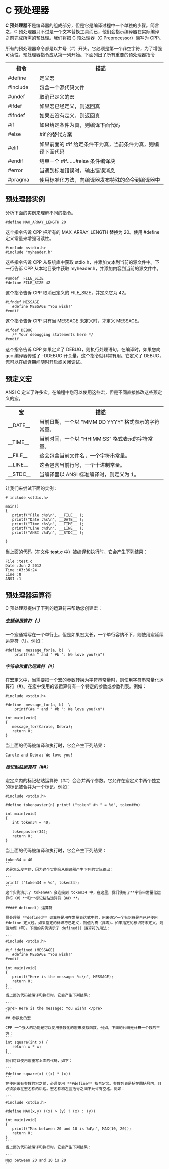 # C 预处理器


**C 预处理器**不是编译器的组成部分，但是它是编译过程中一个单独的步骤。简言之，C 预处理器只不过是一个文本替换工具而已，他们会指示编译器在实际编译之前完成所需的预处理。我们将把 C 预处理器（C Preprocessor）简写为 CPP。

所有的预处理器命令都是以井号（#）开头。它必须是第一个非空字符，为了增强可读性，预处理器指令应从第一列开始。下面列出了所有重要的预处理器指令
</p> <table > <tr><th style="width:20%">指令</th><th>描述</th></tr> <tr><td>#define</td><td>定义宏</td></tr> <tr><td>#include</td><td>包含一个源代码文件</td></tr> <tr><td>#undef</td><td>取消已定义的宏</td></tr> <tr><td>#ifdef</td><td>如果宏已经定义，则返回真</td></tr> <tr><td>#ifndef</td><td>如果宏没有定义，则返回真</td></tr> <tr><td>#if</td><td>如果给定条件为真，则编译下面代码</td></tr> <tr><td>#else</td><td>#if 的替代方案</td></tr> <tr><td>#elif</td><td>如果前面的 #if 给定条件不为真，当前条件为真，则编译下面代码</td></tr> <tr><td>#endif</td><td>结束一个 #if……#else 条件编译块</td></tr> <tr><td>#error</td><td>当遇到标准错误时，输出错误消息</td></tr> <tr><td>#pragma</td><td>使用标准化方法，向编译器发布特殊的命令到编译器中</td></tr> </table> </div> 

## 预处理器实例

分析下面的实例来理解不同的指令。

```
#define MAX_ARRAY_LENGTH 20
```
这个指令告诉 CPP 把所有的 MAX_ARRAY_LENGTH 替换为 20。使用 #define 定义常量来增强可读性。

```
#include <stdio.h>
#include "myheader.h"
```
这些指令告诉 CPP 从系统库中获取 stdio.h，并添加文本到当前的源文件中。下一行告诉 CPP 从本地目录中获取 myheader.h，并添加内容到当前的源文件中。

```
#undef  FILE_SIZE
#define FILE_SIZE 42
```

这个指令告诉 CPP 取消已定义的 FILE_SIZE，并定义它为 42。

```
#ifndef MESSAGE
   #define MESSAGE "You wish!"
#endif
```
这个指令告诉 CPP 只有当 MESSAGE 未定义时，才定义 MESSAGE。

```
#ifdef DEBUG
   /* Your debugging statements here */
#endif
```

这个指令告诉 CPP 如果定义了 DEBUG，则执行处理语句。在编译时，如果您向 gcc 编译器传递了 -DDEBUG 开关量，这个指令就非常有用。它定义了 DEBUG，您可以在编译期间随时开启或关闭调试。

## 预定义宏
ANSI C 定义了许多宏。在编程中您可以使用这些宏，但是不同直接修改这些预定义的宏。

</p> <table > <tr><th style="width:20%">宏</th><th>描述</th></tr> <tr><td>__DATE__</td><td>当前日期，一个以 "MMM DD YYYY" 格式表示的字符常量。</td></tr> <tr><td>__TIME__</td><td>当前时间，一个以 "HH:MM:SS" 格式表示的字符常量。</td></tr> <tr><td>__FILE__</td><td>这会包含当前文件名，一个字符串常量。</td></tr> <tr><td>__LINE__</td><td>这会包含当前行号，一个十进制常量。</td></tr> <tr><td>__STDC__</td><td>当编译器以 ANSI 标准编译时，则定义为 1。</td></tr> </table> <p>
让我们来尝试下面的实例：

```
# include <stdio.h>

main()
{
   printf("File :%s\n", __FILE__ );
   printf("Date :%s\n", __DATE__ );
   printf("Time :%s\n", __TIME__ );
   printf("Line :%d\n", __LINE__ );
   printf("ANSI :%d\n", __STDC__ );

}
```

当上面的代码（在文件 <b>test.c</b> 中）被编译和执行时，它会产生下列结果：

```
File :test.c
Date :Jun 2 2012
Time :03:36:24
Line :8
ANSI :1
```

## 预处理器运算符

C 预处理器提供了下列的运算符来帮助您创建宏：

##### 宏延续运算符（\）

一个宏通常写在一个单行上。但是如果宏太长，一个单行容纳不下，则使用宏延续运算符（\）。例如：

```
#define  message_for(a, b)  \
    printf(#a " and " #b ": We love you!\n")
```

##### 字符串常量化运算符（#）

在宏定义中，当需要把一个宏的参数转换为字符串常量时，则使用字符串常量化运算符（#）。在宏中使用的该运算符有一个特定的参数或参数列表。例如：

```
#include <stdio.h>

#define  message_for(a, b)  \
    printf(#a " and " #b ": We love you!\n")

int main(void)
{
   message_for(Carole, Debra);
   return 0;
}
```

当上面的代码被编译和执行时，它会产生下列结果：

```
Carole and Debra: We love you!
```
##### 标记粘贴运算符（##）

宏定义内的标记粘贴运算符（##）会合并两个参数。它允许在宏定义中两个独立的标记被合并为一个标记。例如：

```
#include <stdio.h>

#define tokenpaster(n) printf ("token" #n " = %d", token##n)

int main(void)
{
   int token34 = 40;
   
   tokenpaster(34);
   return 0;
}
```
当上面的代码被编译和执行时，它会产生下列结果：

````
token34 = 40
```
这是怎么发生的，因为这个实例会从编译器产生下列的实际输出：

```
printf ("token34 = %d", token34);
```
这个实例演示了 token##n 会连接到 token34 中，在这里，我们使用了**字符串常量化运算符（#）**和**标记粘贴运算符（##）**。

##### defined() 运算符

预处理器 **defined** 运算符是用在常量表达式中的，用来确定一个标识符是否已经使用 #define 定义过。如果指定的标识符已定义，则值为真（非零）。如果指定的标识符未定义，则值为假（零）。下面的实例演示了 defined() 运算符的用法：

```
#include <stdio.h>

#if !defined (MESSAGE)
   #define MESSAGE "You wish!"
#endif

int main(void)
{
   printf("Here is the message: %s\n", MESSAGE);  
   return 0;
}
```
当上面的代码被编译和执行时，它会产生下列结果：

```
<pre> Here is the message: You wish! </pre>
```
## 参数化的宏

CPP 一个强大的功能是可以使用参数化的宏来模拟函数。例如，下面的代码是计算一个数的平方：
```
int square(int x) {
   return x * x;
}
```
我们可以使用宏重写上面的代码，如下：

```
#define square(x) ((x) * (x))
```
在使用带有参数的宏之前，必须使用 **#define** 指令定义。参数列表是括在圆括号内，且必须紧跟在宏名称的后边。宏名称和左圆括号之间不允许有空格。例如：

```
#include <stdio.h>

#define MAX(x,y) ((x) > (y) ? (x) : (y))

int main(void)
{
   printf("Max between 20 and 10 is %d\n", MAX(10, 20));  
   return 0;
}
```
当上面的代码被编译和执行时，它会产生下列结果：

```
Max between 20 and 10 is 20
```